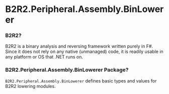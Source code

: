 # B2R2.Peripheral.Assembly.BinLowerer

### B2R2?

B2R2 is a binary analysis and reversing framework written purely in F#. Since it
does not rely on any native (unmanaged) code, it is readily usable in any
platform or OS that .NET runs on.

### B2R2.Peripheral.Assembly.BinLowerer Package?

`B2R2.Peripheral.Assembly.BinLowerer` defines basic types and values for B2R2
lowering modules.
